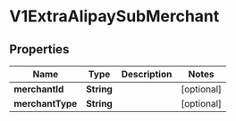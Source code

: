 
# V1ExtraAlipaySubMerchant

## Properties
Name | Type | Description | Notes
------------ | ------------- | ------------- | -------------
**merchantId** | **String** |  |  [optional]
**merchantType** | **String** |  |  [optional]



